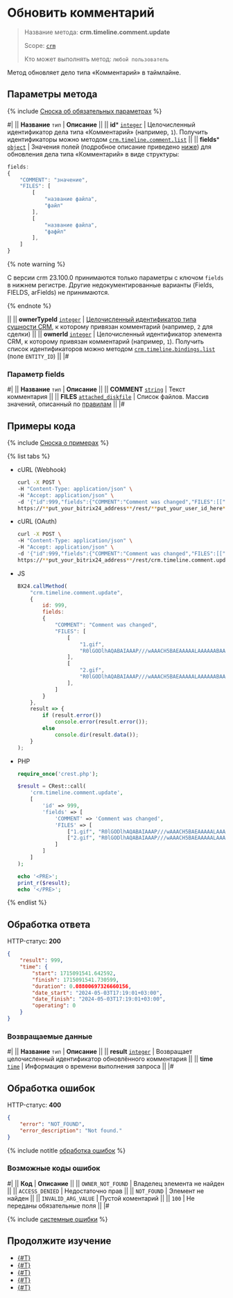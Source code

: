 # Обновить комментарий

> Название метода: **crm.timeline.comment.update**
>
> Scope: [`crm`](../../../scopes/permissions.md)
>
> Кто может выполнять метод: `любой пользователь`

Метод обновляет дело типа «Комментарий» в таймлайне.

## Параметры метода

{% include [Сноска об обязательных параметрах](../../../../_includes/required.md) %}

#|
|| **Название**
`тип` | **Описание** ||
|| **id***
[`integer`](../../../data-types.md) | Целочисленный идентификатор дела типа «Комментарий» (например, `1`). Получить идентификаторы можно методом [`crm.timeline.comment.list`](./crm-timeline-comment-list.md) ||
|| **fields***
[`object`](../../../data-types.md) | Значения полей (подробное описание приведено [ниже](#parametr-fields)) для обновления дела типа «Комментарий» в виде структуры:

```js
fields:
{
    "COMMENT": "значение",
    "FILES": [
        [
            "название файла", 
            "файл"
        ],
        [
            "название файла",
            "фафйл"
        ],
    ]
}
```

{% note warning %}

С версии crm 23.100.0 принимаются только параметры с ключом `fields` в нижнем регистре. Другие недокументированные варианты (Fields, FIELDS, arFields) не принимаются.

{% endnote %}

||
|| **ownerTypeId**
[`integer`](../../data-types.md) | [Целочисленный идентификатор типа сущности CRM](../../data-types.md#object_type), к которому привязан комментарий (например, `2` для сделки) ||
|| **ownerId**
[`integer`](../../../data-types.md) | Целочисленный идентификатор элемента CRM, к которому привязан комментарий (например, `1`). Получить список идентификаторов можно методом [`crm.timeline.bindings.list`](../bindings/crm-timeline-bindings-list.md) (поле `ENTITY_ID`) ||
|#


### Параметр fields

#|
|| **Название**
`тип` | **Описание** ||
|| **COMMENT**
[`string`](../../../data-types.md) | Текст комментария ||
|| **FILES**
[`attached_diskfile`](../../../data-types.md) | Список файлов. Массив значений, описанный по [правилам](../../../bx24-js-sdk/how-to-call-rest-methods/files.md) ||
|#

## Примеры кода

{% include [Сноска о примерах](../../../../_includes/examples.md) %}

{% list tabs %}

- cURL (Webhook)

    ```bash
    curl -X POST \
    -H "Content-Type: application/json" \
    -H "Accept: application/json" \
    -d '{"id":999,"fields":{"COMMENT":"Comment was changed","FILES":[["1.gif","R0lGODlhAQABAIAAAP///wAAACH5BAEAAAAALAAAAAABAAEAAAICRAEAOw=="],["2.gif","R0lGODlhAQABAIAAAP///wAAACH5BAEAAAAALAAAAAABAAEAAAICRAEAOw=="]]}}' \
    https://**put_your_bitrix24_address**/rest/**put_your_user_id_here**/**put_your_webhook_here**/crm.timeline.comment.update
    ```

- cURL (OAuth)

    ```bash
    curl -X POST \
    -H "Content-Type: application/json" \
    -H "Accept: application/json" \
    -d '{"id":999,"fields":{"COMMENT":"Comment was changed","FILES":[["1.gif","R0lGODlhAQABAIAAAP///wAAACH5BAEAAAAALAAAAAABAAEAAAICRAEAOw=="],["2.gif","R0lGODlhAQABAIAAAP///wAAACH5BAEAAAAALAAAAAABAAEAAAICRAEAOw=="]]},"auth":"**put_access_token_here**"}' \
    https://**put_your_bitrix24_address**/rest/crm.timeline.comment.update
    ```

- JS

    ```js
    BX24.callMethod(
        "crm.timeline.comment.update",
        {
            id: 999,
            fields:
            {
                "COMMENT": "Comment was changed",
                "FILES": [
                    [
                        "1.gif", 
                        "R0lGODlhAQABAIAAAP///wAAACH5BAEAAAAALAAAAAABAAEAAAICRAEAOw=="
                    ],
                    [
                        "2.gif",
                        "R0lGODlhAQABAIAAAP///wAAACH5BAEAAAAALAAAAAABAAEAAAICRAEAOw=="
                    ],
                ]
            }
        },
        result => {
            if (result.error())
                console.error(result.error());
            else
                console.dir(result.data());
        }
    );
    ```

- PHP

    ```php
    require_once('crest.php');

    $result = CRest::call(
        'crm.timeline.comment.update',
        [
            'id' => 999,
            'fields' => [
                'COMMENT' => 'Comment was changed',
                'FILES' => [
                    ["1.gif", "R0lGODlhAQABAIAAAP///wAAACH5BAEAAAAALAAAAAABAAEAAAICRAEAOw=="],
                    ["2.gif", "R0lGODlhAQABAIAAAP///wAAACH5BAEAAAAALAAAAAABAAEAAAICRAEAOw=="]
                ]
            ]
        ]
    );

    echo '<PRE>';
    print_r($result);
    echo '</PRE>';
    ```

{% endlist %}

## Обработка ответа

HTTP-статус: **200**

```json
{
    "result": 999,
    "time": {
        "start": 1715091541.642592,
        "finish": 1715091541.730599,
        "duration": 0.08800697326660156,
        "date_start": "2024-05-03T17:19:01+03:00",
        "date_finish": "2024-05-03T17:19:01+03:00",
        "operating": 0
    }
}
```

### Возвращаемые данные

#|
|| **Название**
`тип` | **Описание** ||
|| **result**
[`integer`](../../../data-types.md) | Возвращает целочисленный идентификатор обновлённого комментария ||
|| **time**
[`time`](../../../data-types.md) | Информация о времени выполнения запроса ||
|#

## Обработка ошибок

HTTP-статус: **400**

```json
{
    "error": "NOT_FOUND",
    "error_description": "Not found."
}
```

{% include notitle [обработка ошибок](../../../../_includes/error-info.md) %}

### Возможные коды ошибок

#|
|| **Код** | **Описание** ||
|| `OWNER_NOT_FOUND` | Владелец элемента не найден ||
|| `ACCESS_DENIED` | Недостаточно прав ||
|| `NOT_FOUND` | Элемент не найден ||
|| `INVALID_ARG_VALUE` | Пустой коментарий ||
|| `100` | Не переданы обязательные поля ||
|#

{% include [системные ошибки](../../../../_includes/system-errors.md) %}

## Продолжите изучение 

- [{#T}](./crm-timeline-comment-add.md)
- [{#T}](./crm-timeline-comment-get.md)
- [{#T}](./crm-timeline-comment-list.md)
- [{#T}](./crm-timeline-comment-delete.md)
- [{#T}](./crm-timeline-comment-fields.md)

